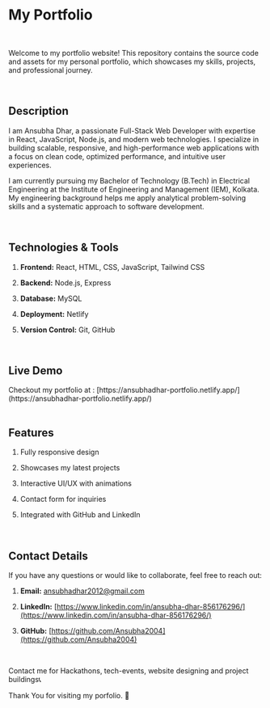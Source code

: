 # My Portfolio
<br>
<p>Welcome to my portfolio website! This repository contains the source code and assets for my personal portfolio, which showcases my skills, projects, and professional journey.</p>
<br>
<h2>Description</h2>
<p>I am Ansubha Dhar, a passionate Full-Stack Web Developer with expertise in React, JavaScript, Node.js, and modern web technologies. I specialize in building scalable, responsive, and high-performance web applications with a focus on clean code, optimized performance, and intuitive user experiences.

I am currently pursuing my Bachelor of Technology (B.Tech) in Electrical Engineering at the Institute of Engineering and Management (IEM), Kolkata. My engineering background helps me apply analytical problem-solving skills and a systematic approach to software development.</p>
<br>
<h2>Technologies & Tools</h2>

1. <b>Frontend:</b> React, HTML, CSS, JavaScript, Tailwind CSS 

2. <b>Backend:</b> Node.js, Express

3. <b>Database:</b> MySQL
  
4. <b>Deployment:</b> Netlify
   
5. <b>Version Control:</b> Git, GitHub

<br>
<h2>Live Demo</h2>
Checkout my portfolio at : [https://ansubhadhar-portfolio.netlify.app/](https://ansubhadhar-portfolio.netlify.app/)
<br>
<br>
<h2>Features</h2>

1. Fully responsive design

2. Showcases my latest projects

3. Interactive UI/UX with animations 

4. Contact form for inquiries

5. Integrated with GitHub and LinkedIn

<br>
<h2>Contact Details</h2>

If you have any questions or would like to collaborate, feel free to reach out:
<br>
1. <b>Email:</b> [ansubhadhar2012@gmail.com](ansubhadhar2012@gmail.com)

2. <b>LinkedIn:</b> [https://www.linkedin.com/in/ansubha-dhar-856176296/](https://www.linkedin.com/in/ansubha-dhar-856176296/)

4. <b>GitHub:</b> [https://github.com/Ansubha2004](https://github.com/Ansubha2004)


<br>

Contact me for Hackathons, tech-events, website designing and project buildings📞

Thank You for visiting my porfolio. 🚀
